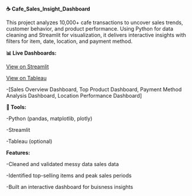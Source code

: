 **☕ Cafe_Sales_Insight_Dashboard**

This project analyzes 10,000+ cafe transactions to uncover sales trends, customer behavior, and product performance. Using Python for data cleaning and Streamlit for visualization, it delivers interactive insights with filters for item, date, location, and payment method.

**📊 Live Dashboards:**

[View on Streamlit](https://cafe-sales-insight-dashboard-c9p8aufngb3usaskzp5hgp.streamlit.app/)

[View on Tableau](https://public.tableau.com/app/profile/joanna.ni6698/vizzes)
 
 -[Sales Overview Dashboard, Top Product Dashboard, Payment Method Analysis Dashboard, Location Performance Dashboard]

**🔧 Tools:**

-Python (pandas, matplotlib, plotly)

-Streamlit

-Tableau (optional)

**Features:**

-Cleaned and validated messy data sales data

-Identified top-selling items and peak sales periods

-Built an interactive dashboard for buisness insights
